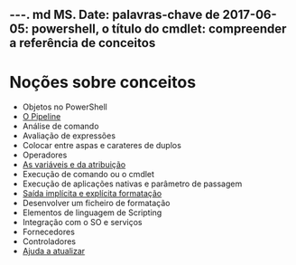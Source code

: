 ---. md MS. Date: palavras-chave de 2017-06-05: powershell, o título do cmdlet: compreender a referência de conceitos
---

# <a name="understanding-concepts"></a>Noções sobre conceitos

*  Objetos no PowerShell  
*  [O Pipeline](./fundamental/understanding-the-windows-powershell-pipeline.md)
*  Análise de comando
*  Avaliação de expressões
*  Colocar entre aspas e carateres de duplos
*  Operadores
*  [As variáveis e da atribuição](./fundamental/using-variables-to-store-objects.md)
*  Execução de comando ou o cmdlet
*  Execução de aplicações nativas e parâmetro de passagem
*  [Saída implícita e explícita formatação](./cookbooks/using-format-commands-to-change-output-view.md)
*  Desenvolver um ficheiro de formatação
*  Elementos de linguagem de Scripting
*  Integração com o SO e serviços
*  Fornecedores
*  Controladores
*  [Ajuda a atualizar](/powershell/module/Microsoft.PowerShell.Core/Update-Help)

